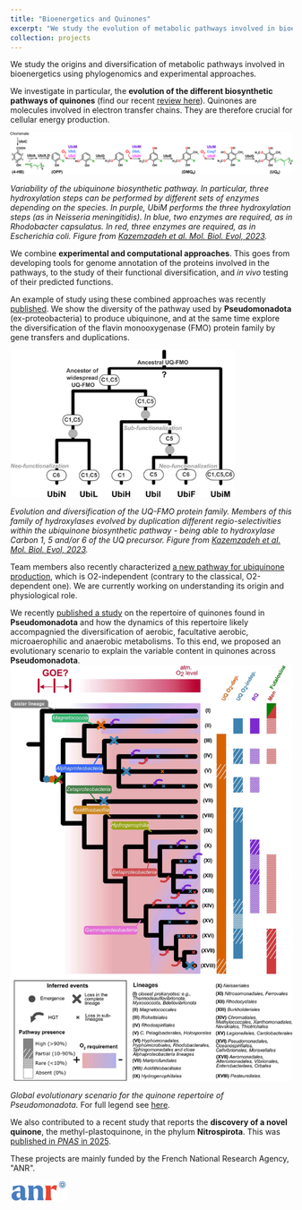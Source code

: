 ```yaml
---
title: "Bioenergetics and Quinones"
excerpt: "We study the evolution of metabolic pathways involved in bioenergetics.<br/><img src='/images/quinone-species-1b.png' width='300' alt='Quinone molecules'>"
collection: projects
---
```


We study the origins and diversification of metabolic pathways involved in bioenergetics using phylogenomics and experimental approaches.

We investigate in particular, the **evolution of the different biosynthetic pathways of quinones** (find our recent [review here](https://doi.org/10.1016/j.bbabio.2020.148259)). Quinones are molecules involved in electron transfer chains. They are therefore crucial for cellular energy production.

<img src='/images/UQ-pw.png' width='800'>

*Variability of the ubiquinone biosynthetic pathway. In particular, three hydroxylation steps can be performed by different sets of enzymes depending on the species. In purple, UbiM performs the three hydroxylation steps (as in Neisseria meningitidis). In blue, two enzymes are required, as in Rhodobacter capsulatus. In red, three enzymes are required, as in Escherichia coli. Figure from [Kazemzadeh et al. Mol. Biol. Evol, 2023](https://doi.org/10.1093/molbev/msad219).*

We combine **experimental and computational approaches**. This goes from developing tools for genome annotation of the proteins involved in the pathways, to the study of their functional diversification, and *in vivo* testing of their predicted functions. 

An example of study using these combined approaches was recently [published](https://doi.org/10.1093/molbev/msad219). We show the diversity of the pathway used by **Pseudomonadota** (ex-proteobacteria) to produce ubiquinone, and at the same time explore the diversification of the flavin monooxygenase (FMO) protein family by gene transfers and duplications. 

<img src='/images/evol-UQ-FMO-mbe.png' width='400'>

*Evolution and diversification of the UQ-FMO protein family. Members of this family of hydroxylases evolved by duplication different regio-selectivities within the ubiquinone biosynthetic pathway - being able to hydroxylase Carbon 1, 5 and/or 6 of the UQ precursor. Figure from [Kazemzadeh et al. Mol. Biol. Evol, 2023](https://doi.org/10.1093/molbev/msad219).*

Team members also recently characterized [a new pathway for ubiquinone production](https://journals.asm.org/doi/full/10.1128/mBio.01319-19), which is O2-independent (contrary to the classical, O2-dependent one). We are currently working on understanding its origin and physiological role. 

We recently [published a study](https://doi.org/10.1093/ismejo/wrae253) on the repertoire of quinones found in **Pseudomonadota** and how the dynamics of this repertoire likely accompagnied the diversification of aerobic, facultative aerobic, microaerophilic and anaerobic metabolisms. 
To this end, we proposed an evolutionary scenario to explain the variable content in quinones across **Pseudomonadota**. 
<img src='/images/ISMEJ_wrae253f6_red.jpeg' width='800'>

*Global evolutionary scenario for the quinone repertoire of Pseudomonadota.* For full legend see [here](https://academic.oup.com/view-large/figure/499658360/wrae253f6.tif).

We also contributed to a recent study that reports the **discovery of a novel quinone**, the methyl-plastoquinone, in the phylum **Nitrospirota**. 
This was [published in *PNAS* in 2025](https://doi.org/10.1073/pnas.2421994122). 

These projects are mainly funded by the French National Research Agency, "ANR".

<img src='/images/ANR-logo-2021-sigle.jpg' width='100' alt='ANR logo' style='float: left; margin-right: 10px;'/>
